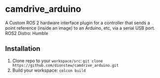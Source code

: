 # camdrive_arduino

A Custom ROS 2 hardware interface plugin for a controller that sends a point reference (inside an image) to an Arduino, etc, via a serial USB port.
ROS2 Distro: Humble

## Installation
1. Clone repo to your `workspace/src`: `git clone https://github.com/dionstew/camdrive_arduino.git` 
2. Build your workspace: `colcon build`
